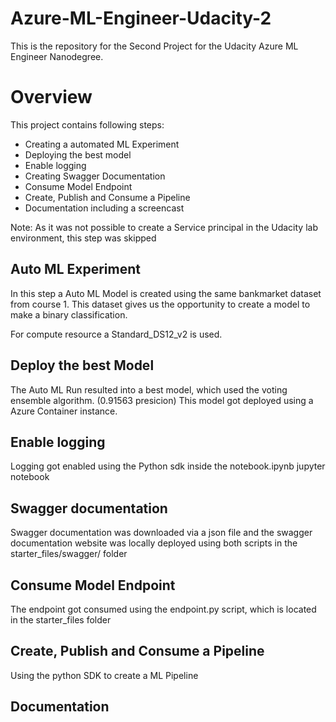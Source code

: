 # Azure-ML-Engineer-Udacity-2

This is the repository for the Second Project for the Udacity Azure ML Engineer Nanodegree.

# Overview 

This project contains following steps: 

- Creating a automated ML Experiment
- Deploying the best model
- Enable logging
- Creating Swagger Documentation 
- Consume Model Endpoint
- Create, Publish and Consume a Pipeline
- Documentation including a screencast

Note: As it was not possible to create a Service principal in the Udacity lab environment, this step was skipped

## Auto ML Experiment
In this step a Auto ML Model is created using the same bankmarket dataset from course 1. 
This dataset gives us the opportunity to create a model to make a binary classification.

For compute resource a Standard_DS12_v2 is used. 

## Deploy the best Model
The Auto ML Run resulted into a best model, which used the voting ensemble algorithm. (0.91563 presicion)
This model got deployed using a Azure Container instance.

## Enable logging
Logging got enabled using the Python sdk inside the notebook.ipynb jupyter notebook

## Swagger documentation
Swagger documentation was downloaded via a json file and the swagger documentation website was locally deployed using both scripts in the starter_files/swagger/ folder

## Consume Model Endpoint
The endpoint got consumed using the endpoint.py script, which is located in the starter_files folder

## Create, Publish and Consume a Pipeline
Using the python SDK to create a ML Pipeline

## Documentation


